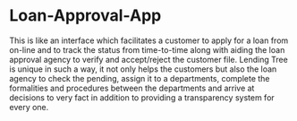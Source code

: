 # Loan-Approval-App 
This is like an interface which facilitates a customer to apply for a loan from on-line and to track the status from time-to-time along with aiding the loan approval agency to verify and accept/reject the customer file. Lending Tree is unique in such a way, it not only helps the customers but also the loan agency to check the pending, assign it to a departments, complete the formalities and procedures between the departments and  arrive at decisions to very fact in addition to providing a transparency system for every one.
